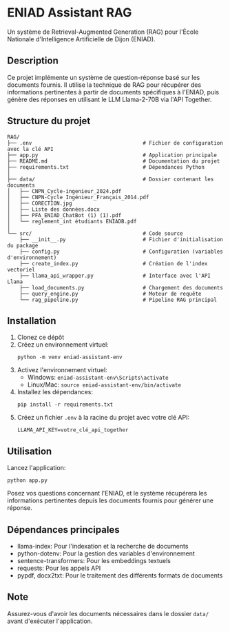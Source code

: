 # ENIAD Assistant RAG

Un système de Retrieval-Augmented Generation (RAG) pour l'École Nationale d'Intelligence Artificielle de Dijon (ENIAD).

## Description

Ce projet implémente un système de question-réponse basé sur les documents fournis. Il utilise la technique de RAG pour récupérer des informations pertinentes à partir de documents spécifiques à l'ENIAD, puis génère des réponses en utilisant le LLM Llama-2-70B via l'API Together.

## Structure du projet

```
RAG/
├── .env                                    # Fichier de configuration avec la clé API
├── app.py                                  # Application principale
├── README.md                               # Documentation du projet
├── requirements.txt                        # Dépendances Python
│
├── data/                                   # Dossier contenant les documents
│   ├── CNPN_Cycle-ingenieur_2024.pdf
│   ├── CNPN-Cycle Ingénieur_Français_2014.pdf
│   ├── CORECTION.jpg
│   ├── Liste des données.docx
│   ├── PFA_ENIAD_ChatBot (1) (1).pdf
│   └── reglement_int étudiants ENIADB.pdf
│
└── src/                                    # Code source
    ├── __init__.py                         # Fichier d'initialisation du package
    ├── config.py                           # Configuration (variables d'environnement)
    ├── create_index.py                     # Création de l'index vectoriel
    ├── llama_api_wrapper.py                # Interface avec l'API Llama
    ├── load_documents.py                   # Chargement des documents
    ├── query_engine.py                     # Moteur de requête
    └── rag_pipeline.py                     # Pipeline RAG principal
```

## Installation

1. Clonez ce dépôt
2. Créez un environnement virtuel:
   ```
   python -m venv eniad-assistant-env
   ```
3. Activez l'environnement virtuel:
   - Windows: `eniad-assistant-env\Scripts\activate`
   - Linux/Mac: `source eniad-assistant-env/bin/activate`
4. Installez les dépendances:
   ```
   pip install -r requirements.txt
   ```
5. Créez un fichier `.env` à la racine du projet avec votre clé API:
   ```
   LLAMA_API_KEY=votre_clé_api_together
   ```

## Utilisation

Lancez l'application:
```
python app.py
```

Posez vos questions concernant l'ENIAD, et le système récupérera les informations pertinentes depuis les documents fournis pour générer une réponse.

## Dépendances principales

- llama-index: Pour l'indexation et la recherche de documents
- python-dotenv: Pour la gestion des variables d'environnement
- sentence-transformers: Pour les embeddings textuels
- requests: Pour les appels API
- pypdf, docx2txt: Pour le traitement des différents formats de documents

## Note

Assurez-vous d'avoir les documents nécessaires dans le dossier `data/` avant d'exécuter l'application.